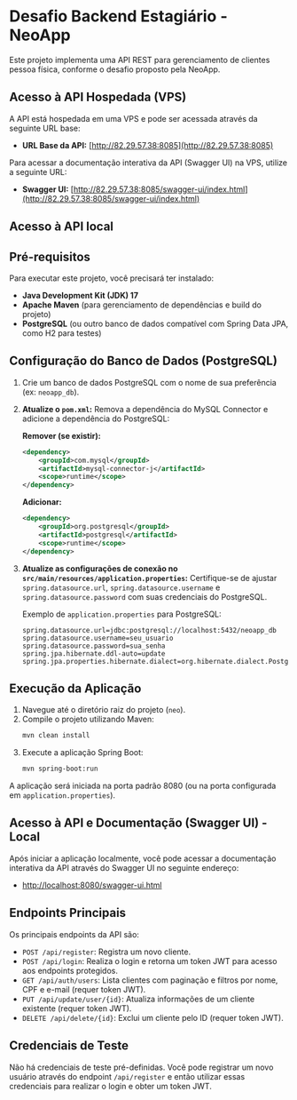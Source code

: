 # Desafio Backend Estagiário - NeoApp

Este projeto implementa uma API REST para gerenciamento de clientes pessoa física, conforme o desafio proposto pela NeoApp.

## Acesso à API Hospedada (VPS)

A API está hospedada em uma VPS e pode ser acessada através da seguinte URL base:

*   **URL Base da API:** [http://82.29.57.38:8085](http://82.29.57.38:8085)

Para acessar a documentação interativa da API (Swagger UI) na VPS, utilize a seguinte URL:

*   **Swagger UI:** [http://82.29.57.38:8085/swagger-ui/index.html](http://82.29.57.38:8085/swagger-ui/index.html)


## Acesso à API local

## Pré-requisitos

Para executar este projeto, você precisará ter instalado:

*   **Java Development Kit (JDK) 17**
*   **Apache Maven** (para gerenciamento de dependências e build do projeto)
*   **PostgreSQL** (ou outro banco de dados compatível com Spring Data JPA, como H2 para testes)

## Configuração do Banco de Dados (PostgreSQL)

1.  Crie um banco de dados PostgreSQL com o nome de sua preferência (ex: `neoapp_db`).
2.  **Atualize o `pom.xml`:**
    Remova a dependência do MySQL Connector e adicione a dependência do PostgreSQL:

    **Remover (se existir):**
    ```xml
    <dependency>
        <groupId>com.mysql</groupId>
        <artifactId>mysql-connector-j</artifactId>
        <scope>runtime</scope>
    </dependency>
    ```

    **Adicionar:**
    ```xml
    <dependency>
        <groupId>org.postgresql</groupId>
        <artifactId>postgresql</artifactId>
        <scope>runtime</scope>
    </dependency>
    ```

3.  **Atualize as configurações de conexão no `src/main/resources/application.properties`:**
    Certifique-se de ajustar `spring.datasource.url`, `spring.datasource.username` e `spring.datasource.password` com suas credenciais do PostgreSQL.

    Exemplo de `application.properties` para PostgreSQL:
    ```properties
    spring.datasource.url=jdbc:postgresql://localhost:5432/neoapp_db
    spring.datasource.username=seu_usuario
    spring.datasource.password=sua_senha
    spring.jpa.hibernate.ddl-auto=update
    spring.jpa.properties.hibernate.dialect=org.hibernate.dialect.PostgreSQLDialect
    ```

## Execução da Aplicação

1.  Navegue até o diretório raiz do projeto (`neo`).
2.  Compile o projeto utilizando Maven:
    ```bash
    mvn clean install
    ```
3.  Execute a aplicação Spring Boot:
    ```bash
    mvn spring-boot:run
    ```

A aplicação será iniciada na porta padrão 8080 (ou na porta configurada em `application.properties`).

## Acesso à API e Documentação (Swagger UI) - Local

Após iniciar a aplicação localmente, você pode acessar a documentação interativa da API através do Swagger UI no seguinte endereço:

*   [http://localhost:8080/swagger-ui.html](http://localhost:8080/swagger-ui.html)

## Endpoints Principais

Os principais endpoints da API são:

*   `POST /api/register`: Registra um novo cliente.
*   `POST /api/login`: Realiza o login e retorna um token JWT para acesso aos endpoints protegidos.
*   `GET /api/auth/users`: Lista clientes com paginação e filtros por nome, CPF e e-mail (requer token JWT).
*   `PUT /api/update/user/{id}`: Atualiza informações de um cliente existente (requer token JWT).
*   `DELETE /api/delete/{id}`: Exclui um cliente pelo ID (requer token JWT).

## Credenciais de Teste

Não há credenciais de teste pré-definidas. Você pode registrar um novo usuário através do endpoint `/api/register` e então utilizar essas credenciais para realizar o login e obter um token JWT.
